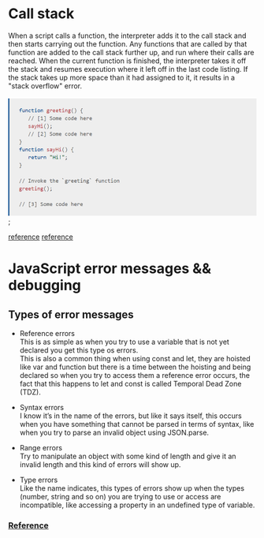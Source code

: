 # Call stack 

 When a script calls a function, the interpreter adds it to the call stack and then starts carrying out the function.
 Any functions that are called by that function are added to the call stack further up, and run where their calls are reached.
 When the current function is finished, the interpreter takes it off the stack and resumes execution where it left off in the last code listing.
 If the stack takes up more space than it had assigned to it, it results in a "stack overflow" error.

 ![img](../assets/jdjkdj.png);

 [reference](https://developer.mozilla.org/en-US/docs/Glossary/Call_stack)
 [reference](https://www.freecodecamp.org/news/understanding-the-javascript-call-stack-861e41ae61d4/)

# JavaScript error messages && debugging 

## Types of error messages 
* Reference errors <br>
   This is as simple as when you try to use a variable that is not yet declared you get this type os errors.<br>
   This is also a common thing when using const and let, they are hoisted like var and function but there is a time between the hoisting and being declared so when you try to access them a reference error occurs, the fact that this happens to let and const is called Temporal Dead Zone (TDZ).

* Syntax errors <br>
   I know it’s in the name of the errors, but like it says itself, this occurs when you have something that cannot be parsed in terms of syntax, like when you try to parse an invalid object using JSON.parse.

* Range errors <br>
  Try to manipulate an object with some kind of length and give it an invalid length and this kind of errors will show up.

* Type errors <br>
   Like the name indicates, this types of errors show up when the types (number, string and so on) you are trying to use or access are incompatible, like accessing a property in an undefined type of variable.    


### [Reference](https://codeburst.io/javascript-error-messages-debugging-d23f84f0ae7c)